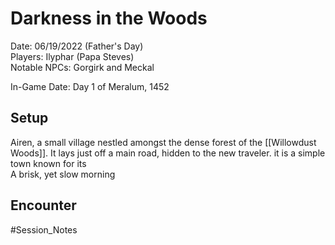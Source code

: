 # Darkness in the Woods

Date: 06/19/2022 (Father's Day)  
Players: Ilyphar (Papa Steves)  
Notable NPCs: Gorgirk and Meckal

In-Game Date: Day 1 of Meralum, 1452

## Setup
Airen, a small village nestled amongst the dense forest of the [[Willowdust Woods]]. It lays just off a main road, hidden to the new traveler. it is a simple town known for its  
A brisk, yet slow morning 

## Encounter


#Session_Notes